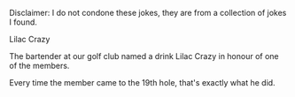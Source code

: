 Disclaimer: I do not condone these jokes, they are from a collection of jokes I found.

Lilac Crazy

The bartender at our golf club named a drink Lilac Crazy in honour of one of the members.

Every time the member came to the 19th hole, that's exactly what he did.


